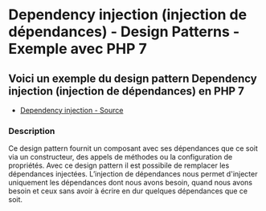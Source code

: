 # Dependency injection (injection de dépendances) - Design Patterns - Exemple avec PHP 7




## Voici un exemple du design pattern Dependency injection (injection de dépendances) en PHP 7

* [Dependency injection - Source](https://github.com/stephweb/design-patterns-php/tree/master/src/dependency-injection/index.php)






### Description

Ce design pattern fournit un composant avec ses dépendances que ce soit via un constructeur,
des appels de méthodes ou la configuration de propriétés.
Avec ce design pattern il est possibile de remplacer les dépendances injectées.
L’injection de dépendances nous permet d'injecter uniquement les dépendances dont nous avons besoin,
quand nous avons besoin et ceux sans avoir à écrire en dur quelques dépendances que ce soit.